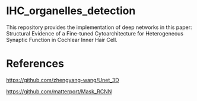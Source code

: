 # IHC_organelles_detection

This repository provides the implementation of deep networks in this paper: Structural Evidence of a Fine-tuned Cytoarchitecture for Heterogeneous Synaptic Function in Cochlear Inner Hair Cell.


# 



# References

https://github.com/zhengyang-wang/Unet_3D

https://github.com/matterport/Mask_RCNN
